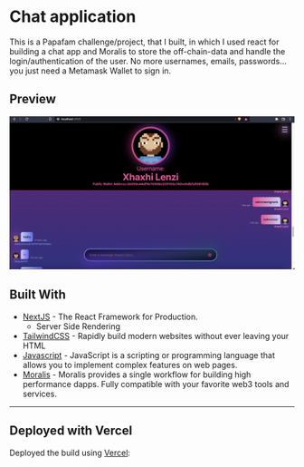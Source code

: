 # Chat application

This is a Papafam challenge/project, that I built, in which I used react for building a chat app and Moralis to store the off-chain-data and handle the login/authentication of the user. No more usernames, emails, passwords... you just need a Metamask Wallet to sign in.

## Preview
![alt text](./images/demo.png)

## Built With

- [NextJS](https://nextjs.org/) - The React Framework
  for Production.
  - Server Side Rendering
- [TailwindCSS](https://tailwindcss.com/) - Rapidly build modern websites without ever leaving your HTML
- [Javascript](https://www.javascript.com/) - JavaScript is a scripting or programming language that allows you to implement complex features on web pages.
- [Moralis](https://www.moralis.io/) - Moralis provides a single workflow for building high performance dapps. Fully compatible with your favorite web3 tools and services.

---
## Deployed with Vercel

Deployed the build using [Vercel](https://vercel.com?utm_source=github&utm_medium=readme&utm_campaign=next-example):
